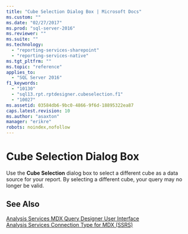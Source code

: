 ```yaml
---
title: "Cube Selection Dialog Box | Microsoft Docs"
ms.custom: ""
ms.date: "02/27/2017"
ms.prod: "sql-server-2016"
ms.reviewer: ""
ms.suite: ""
ms.technology: 
  - "reporting-services-sharepoint"
  - "reporting-services-native"
ms.tgt_pltfrm: ""
ms.topic: "reference"
applies_to: 
  - "SQL Server 2016"
f1_keywords: 
  - "10130"
  - "sql13.rpt.rptdesigner.cubeselection.f1"
  - "10027"
ms.assetid: 03584db6-9bc0-4866-9f6d-18895322ea87
caps.latest.revision: 10
ms.author: "asaxton"
manager: "erikre"
robots: noindex,nofollow
---
```

# Cube Selection Dialog Box
  Use the **Cube Selection** dialog box to select a different cube as a data source for your report. By selecting a different cube, your query may no longer be valid.  
  
## See Also  
 [Analysis Services MDX Query Designer User Interface](../reporting-services/report-data/analysis-services-mdx-query-designer-user-interface.md)   
 [Analysis Services Connection Type for MDX &#40;SSRS&#41;](../reporting-services/report-data/analysis-services-connection-type-for-mdx-ssrs.md)  
  
  